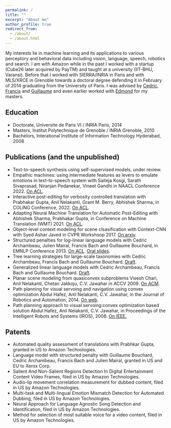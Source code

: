 ```yaml
---
permalink: /
title: ""
excerpt: "About me"
author_profile: true
redirect_from: 
  - /about/
  - /about.html
---
```


My interests lie in machine learning and its applications to various perceptory and behavioral data including vision, language, speech, robotics and search. I am with Amazon while in the past I worked with a startup (Cube26 later acquired by PayTM) and taught at a university (IIT-BHU, Varansi). Before that I worked with SIERRA/INRIA in Paris and with MLS/XRCE in Grenoble towards a doctoral degree defending it in February of 2014 graduating from the University of Paris. I was advised by [Cedric](http://www0.cs.ucl.ac.uk/staff/c.archambeau/), [Francis](https://www.di.ens.fr/~fbach/) and [Guillaume](https://gbouchar.github.io/) and even earlier worked with [Edmond](http://morpheo.inrialpes.fr/people/Boyer/) for my masters.

Education
-----
* Doctorate, Universite de Paris VI / INRIA Paris, 2014
* Masters, Institut Polytechnique de Grenoble / INRIA Grenoble, 2010
* Bachelors, Interational Institute of Information Technology Hyderabad, 2008

Publications (and the unpublished)
----
* Text-to-speech synthesis using self-supervised models, under review.
* Empathic machines: using intermediate features as levers to emulate emotions in text-to-speech system with Saiteja Kosgi, Sarath Sivaprasad, Niranjan Pedanekar, Vineet Gandhi in NAACL Conference 2022. [On ACL](https://aclanthology.org/2022.naacl-main.26/).
* Interactive post-editing for verbosity controlled translation with Prabhakar Gupta, Anil Nelakanti, Grant M. Berry, Abhishek Sharma, in COLING Conference, 2022. [On ACL](https://aclanthology.org/2022.coling-1.454/).
* Adapting Neural Machine Translation for Automatic Post-Editing
with Abhishek Sharma, Prabhakar Gupta, in Conference on Machine Translation (WMT) 2021. [On ACL](https://aclanthology.org/2021.wmt-1.35/).
* Object-level context modeling for scene clsasification with Context-CNN with Syed Ashar Javed in CVPR Workshsop 2017. [On arxiv](https://arxiv.org/abs/1705.04358).
* Structured penalties for log-linear language models
with Cedric Archambeau, Julien Mairal, Francis Bach and Guillaume Bouchard, in EMNLP Conference 2013. [On ACL](https://aclanthology.org/D13-1024/). [Oral slides](https://drive.google.com/file/d/1yzhVnA5R7I51EJ3sB5EhmpQfg6_4QR26/).
* Tree learning strategies for large-scale taxonomies with Cedric Archambeau, Francis Bach and Guillaume Bouchard. [Draft](https://drive.google.com/file/d/1wyFinq6iAyhDbP4eHZG-6zcMEvj7TQoh/).
* Generalized linear language models
with Cedric Archambeau, Francis Bach and Guillaume Bouchard. [Draft](https://drive.google.com/file/d/1MyaX_t9qBwtvhhLrgC659vP6yLWIyDrF/).
* Planar scene modeling from quasiconvex subproblems Visesh Chari, Anil Nelakanti, Chetan Jakkoju, C.V. Jawahar in ACCV 2009. [On ACM](https://dl.acm.org/doi/abs/10.1007/978-3-642-12304-7_4).
* Path planning for visual servoing and navigation using convex optimization Abdul Hafez, Anil Nelakanti, C.V. Jawahar, in the Journal of Robotics and Automation, 2014. [On web](https://drive.google.com/file/d/1YATahupD_2UViEzTakyJE7Y75-MRg6gb/).
* Path planning approach to visual servoing:convex optimization based solution Abdul Hafez, Anil Nelakanti, C.V. Jawahar, in Proceedings of the Intelligent Robots and Systems (IROS), 2008. [On IEEE.](https://ieeexplore.ieee.org/abstract/document/4399590)

Patents
------

* Automated quality assessment of translations with Prabhkar Gupta, granted in US to Amazon Technologies.
* Language model with structured penalty with Guillaume Bouchard, Cedric Archambeau, Francis Bach and Julien Mairal, granted in US and EU to Xerox Corp.
* Salient And Non-Salient Regions Detection In Digital Entertainment Content Video Frames, filed in US by Amazon Technologies.
* Audio-lip movement correlation measurement for dubbed content, filed in US by Amazon Technologies.
* Multi-task and Multi-lingual Emotion Mismatch Detection for Automated Dubbing, filed in US by Amazon Technologies.
* Neural Approach for Language Agnostic Song Detection and Identification, filed in US by Amazon Technologies.
*	Method for selection of most suitable voice for a video content, filed in US by Amazon Technologies.
